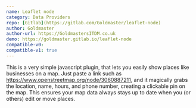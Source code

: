 ```yaml
---
name: Leaflet node
category: Data Providers
repo: [Gitlab](https://gitlab.com/Goldmaster/leaflet-node)
author: Goldmaster
author-url: https://GoldmastersITDM.co.uk
demo: https://goldmaster.gitlab.io/leaflet-node
compatible-v0: 
compatible-v1: true
---
```

This is a very simple javascript plugin, that lets you easily show places like businesses on a map. Just paste a link such as https://www.openstreetmap.org/node/3060887211, and it magically grabs the location, name, hours, and phone number, creating a clickable pin on the map. This ensures your map data always stays up to date when you (or others) edit or move places.
